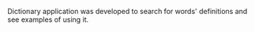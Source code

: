 Dictionary application was developed to search for words' definitions and see examples of using it.
